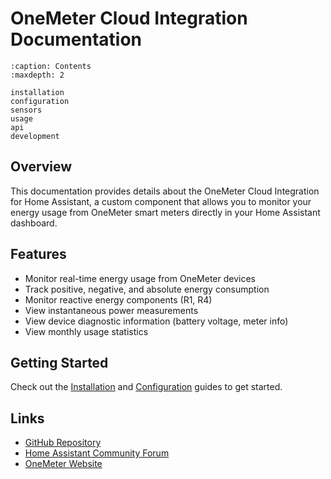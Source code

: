 # OneMeter Cloud Integration Documentation

```{toctree}
:caption: Contents
:maxdepth: 2

installation
configuration
sensors
usage
api
development
```

## Overview

This documentation provides details about the OneMeter Cloud Integration for Home Assistant, a custom component that allows you to monitor your energy usage from OneMeter smart meters directly in your Home Assistant dashboard.

## Features

- Monitor real-time energy usage from OneMeter devices
- Track positive, negative, and absolute energy consumption
- Monitor reactive energy components (R1, R4)
- View instantaneous power measurements
- View device diagnostic information (battery voltage, meter info)
- View monthly usage statistics

## Getting Started

Check out the [Installation](installation.md) and [Configuration](configuration.md) guides to get started.

## Links

- [GitHub Repository](https://github.com/sadiablo/onemeter-hacs-integration)
- [Home Assistant Community Forum](https://community.home-assistant.io/)
- [OneMeter Website](https://onemeter.com/)